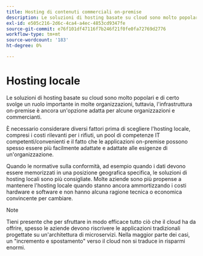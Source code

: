 ```yaml
---
title: Hosting di contenuti commerciali on-premise
description: Le soluzioni di hosting basate su cloud sono molto popolari, ma l’hosting locale potrebbe avere senso per il tuo progetto e-commerce.
exl-id: e505c216-2d6c-4ca4-a4ec-4853cd9347fe
source-git-commit: e76f101df47116f7b246f21f0fe0fa72769d2776
workflow-type: tm+mt
source-wordcount: '183'
ht-degree: 0%

---
```


# Hosting locale

Le soluzioni di hosting basate su cloud sono molto popolari e di certo svolge un ruolo importante in molte organizzazioni, tuttavia, l&#39;infrastruttura on-premise è ancora un&#39;opzione adatta per alcune organizzazioni e commercianti.

È necessario considerare diversi fattori prima di scegliere l&#39;hosting locale, compresi i costi rilevanti per i rifiuti, un pool di competenze IT competenti/convenienti e il fatto che le applicazioni on-premise possono spesso essere più facilmente adattate e adattate alle esigenze di un&#39;organizzazione.

Quando le normative sulla conformità, ad esempio quando i dati devono essere memorizzati in una posizione geografica specifica, le soluzioni di hosting locali sono più consigliate. Molte aziende sono più propense a mantenere l&#39;hosting locale quando stanno ancora ammortizzando i costi hardware e software e non hanno alcuna ragione tecnica o economica convincente per cambiare.

>[!NOTE]
>
>Tieni presente che per sfruttare in modo efficace tutto ciò che il cloud ha da offrire, spesso le aziende devono riscrivere le applicazioni tradizionali progettate su un&#39;architettura di microservizi. Nella maggior parte dei casi, un &quot;incremento e spostamento&quot; verso il cloud non si traduce in risparmi enormi.
